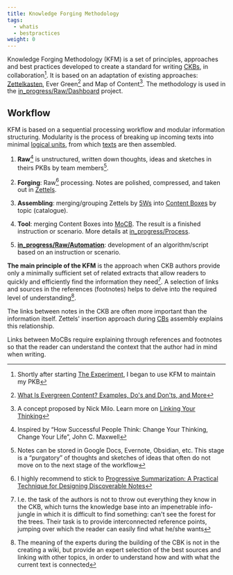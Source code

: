 ```yaml
---
title: Knowledge Forging Methodology
tags:
  - whatis
  - bestpractices
weight: 0
---
```


Knowledge Forging Methodology (KFM) is a set of principles, approaches and best practices developed to create a standard for writing [CKBs](Knowledge%20Base.md),  in collaboration[^202210072144-1].
It is based on an adaptation of existing approaches: [Zettelkasten](https://en.wikipedia.org/wiki/Zettelkasten), Ever Green[^202210072144-2] and Map of Content[^202210072144-3].
The methodology is used in the [in_progress/Raw/Dashboard](in_progress\Raw\Dashboard.md) project.

[^202210072144-1]: Shortly after starting [The Experiment](The%20Experiment.md), I began to use KFM to maintain my PKB
[^202210072144-2]: [What Is Evergreen Content? Examples, Do's and Don'ts, and More](https://www.clearvoice.com/blog/what-is-evergreen-content/)
[^202210072144-3]: A concept proposed by Nick Milo. Learn more on [Linking Your Thinking](https://www.linkingyourthinking.com/)

## Workflow

KFM is based on a sequential processing workflow and modular information structuring.
Modularity is the process of breaking up incoming texts into minimal [logical units](Zettel.md), from which [texts](Content%20Box.md) are then assembled.

1. **Raw**[^202210072158-1] is unstructured, written down thoughts, ideas and sketches in theirs PKBs by team members[^202210072158-2].
   
   [^202210072158-1]: Inspired by “How Successful People Think: Change Your Thinking, Change Your Life”, John C. Maxwell
   [^202210072158-2]: Notes can be stored in Google Docs, Evernote, Obsidian, etc. This stage is a “purgatory” of thoughts and sketches of ideas that often do not move on to the next stage of the workflow

1. **Forging**: Raw[^202210072031-1] processing. Notes are polished, compressed, and taken out in [Zettels](Zettel.md).
   
   [^202210072031-1]: I highly recommend to stick to [Progressive Summarization: A Practical Technique for Designing Discoverable Notes](https://fortelabs.co/blog/progressive-summarization-a-practical-technique-for-designing-discoverable-notes/)

1. **Assembling**: merging/grouping Zettels by [5Ws](The%205%20Ws%20and%201%20H.md) into [Content Boxes](Content%20Box.md) by topic (catalogue).

1. **Tool**: merging Content Boxes into [MoCB](Map%20of%20Content%20Box.md). The result is a finished instruction or scenario. More details at [in_progress/Process](in_progress\Process.md).

1. **[in_progress/Raw/Automation](in_progress\Raw\Automation.md)**: development of an algorithm/script based on an instruction or scenario.

**The main principle of the KFM** is the approach when CKB authors provide only a minimally sufficient set of related extracts that allow readers to quickly and efficiently find the information they need[^202210082054-1]. A selection of links and sources in the references (footnotes) helps to delve into the required level of understanding[^202210082054-2].

[^202210082054-1]: I.e. the task of the authors is not to throw out everything they know in the CKB, which turns the knowledge base into an impenetrable info-jungle in which it is difficult to find something: can't see the forest for the trees. Their task is to provide interconnected reference points, jumping over which the reader can easily find what he/she wants
[^202210082054-2]: The meaning of the experts during the building of the CBK is not in the creating a wiki, but provide an expert selection of the best sources and linking with other topics, in order to understand how and with what the current text is connected

The links between notes in the CKB are often more important than the information itself. Zettels' insertion approach during [CBs](Content%20Box.md) assembly explains this relationship.

Links between MoCBs require explaining through references and footnotes so that the reader can understand the context that the author had in mind when writing.
